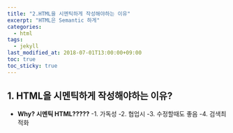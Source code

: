 ```yaml
---
title: "2.HTML을 시멘틱하게 작성해야하는 이유"
excerpt: "HTML은 Semantic 하게"
categories:
  - html
tags:
  - jekyll
last_modified_at: 2018-07-01T13:00:00+09:00
toc: true
toc_sticky: true
---
```


## 1. HTML을 시멘틱하게 작성해야하는 이유?

- **Why? 시멘틱 HTML?????**
  -1. 가독성
  -2. 협업시
  -3. 수정할때도 좋음
  -4. 검색최적화
